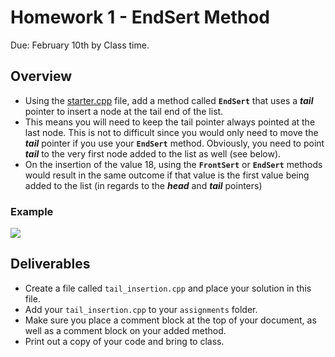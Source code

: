 Homework 1 - EndSert Method
==========
Due: February 10th by Class time.

## Overview
- Using the [starter.cpp](./starter.cpp) file, add a method called **`EndSert`** that uses a ***tail*** pointer to insert a node at the tail end of the list.
- This means you will need to keep the tail pointer always pointed at the last node. This is not to difficult since you would only need to move the ***tail*** pointer if you use your **`EndSert`** method. Obviously, you need to point ***tail*** to the very first node added to the list as well (see below).
- On the insertion of the value 18, using the **`FrontSert`** or **`EndSert`** methods would result in the same outcome if that value is the first value being added to the list (in regards to the ***head*** and ***tail*** pointers)

### Example

![](https://d3vv6lp55qjaqc.cloudfront.net/items/0U2R2P3R0E0z080R150O/linked_lsit.png?X-CloudApp-Visitor-Id=1094421)

## Deliverables

- Create a file called `tail_insertion.cpp` and place your solution in this file.
- Add your `tail_insertion.cpp` to your `assignments` folder.
- Make sure you place a comment block at the top of your document, as well as a comment block on your added method.
- Print out a copy of your code and bring to class. 
